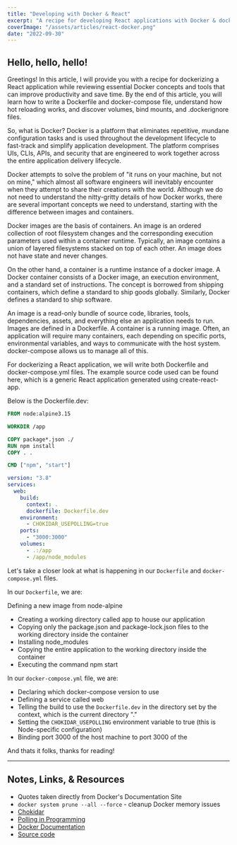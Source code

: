 ```yaml
---
title: "Developing with Docker & React"
excerpt: "A recipe for developing React applications with Docker & docker-compose"
coverImage: "/assets/articles/react-docker.png"
date: "2022-09-30"
---
```


## Hello, hello, hello!

Greetings! In this article, I will provide you with a recipe for dockerizing a React application while reviewing essential Docker concepts and tools that can improve productivity and save time. By the end of this article, you will learn how to write a Dockerfile and docker-compose file, understand how hot reloading works, and discover volumes, bind mounts, and .dockerignore files.

So, what is Docker? Docker is a platform that eliminates repetitive, mundane configuration tasks and is used throughout the development lifecycle to fast-track and simplify application development. The platform comprises UIs, CLIs, APIs, and security that are engineered to work together across the entire application delivery lifecycle.

Docker attempts to solve the problem of "it runs on your machine, but not on mine," which almost all software engineers will inevitably encounter when they attempt to share their creations with the world. Although we do not need to understand the nitty-gritty details of how Docker works, there are several important concepts we need to understand, starting with the difference between images and containers.

Docker images are the basis of containers. An image is an ordered collection of root filesystem changes and the corresponding execution parameters used within a container runtime. Typically, an image contains a union of layered filesystems stacked on top of each other. An image does not have state and never changes.

On the other hand, a container is a runtime instance of a docker image. A Docker container consists of a Docker image, an execution environment, and a standard set of instructions. The concept is borrowed from shipping containers, which define a standard to ship goods globally. Similarly, Docker defines a standard to ship software.

An image is a read-only bundle of source code, libraries, tools, dependencies, assets, and everything else an application needs to run. Images are defined in a Dockerfile. A container is a running image. Often, an application will require many containers, each depending on specific ports, environmental variables, and ways to communicate with the host system. docker-compose allows us to manage all of this.

For dockerizing a React application, we will write both Dockerfile and docker-compose.yml files. The example source code used can be found here, which is a generic React application generated using create-react-app.

Below is the Dockerfile.dev:

```Dockerfile
FROM node:alpine3.15

WORKDIR /app

COPY package*.json ./
RUN npm install
COPY . .

CMD ["npm", "start"]
```

```yml
version: "3.8"
services:
  web:
    build:
      context: .
      dockerfile: Dockerfile.dev
    environment:
      - CHOKIDAR_USEPOLLING=true
    ports:
      - "3000:3000"
    volumes:
      - .:/app
      - /app/node_modules
```

Let's take a closer look at what is happening in our `Dockerfile` and `docker-compose.yml` files.

In our `Dockerfile`, we are:

Defining a new image from node-alpine

- Creating a working directory called app to house our application
- Copying only the package.json and package-lock.json files to the working directory inside the container
- Installing node_modules
- Copying the entire application to the working directory inside the container
- Executing the command npm start

In our `docker-compose.yml` file, we are:

- Declaring which docker-compose version to use
- Defining a service called web
- Telling the build to use the `Dockerfile.dev` in the directory set by the context, which is the current directory "."
- Setting the `CHOKIDAR_USEPOLLING` environment variable to true (this is Node-specific configuration)
- Binding port 3000 of the host machine to port 3000 of the

And thats it folks, thanks for reading!

---

## Notes, Links, & Resources

- Quotes taken directly from Docker's Documentation Site
- `docker system prune --all --force` - cleanup Docker memory issues
- [Chokidar](https://github.com/paulmillr/chokidar)
- [Polling in Programming](<https://en.wikipedia.org/wiki/Polling_(computer_science)>)
- [Docker Documentation](https://docs.docker.com/)
- [Source code](https://github.com/JamesDeLay/docker-react-dev)
